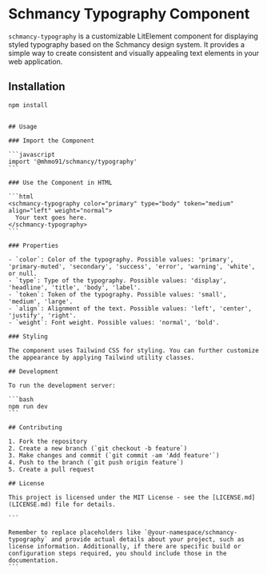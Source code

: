 # Schmancy Typography Component

`schmancy-typography` is a customizable LitElement component for displaying styled typography based on the Schmancy design system. It provides a simple way to create consistent and visually appealing text elements in your web application.

## Installation

```bash
npm install
```

````

## Usage

### Import the Component

```javascript
import '@mhmo91/schmancy/typography'
```

### Use the Component in HTML

```html
<schmancy-typography color="primary" type="body" token="medium" align="left" weight="normal">
  Your text goes here.
</schmancy-typography>
```

### Properties

- `color`: Color of the typography. Possible values: 'primary', 'primary-muted', 'secondary', 'success', 'error', 'warning', 'white', or null.
- `type`: Type of the typography. Possible values: 'display', 'headline', 'title', 'body', 'label'.
- `token`: Token of the typography. Possible values: 'small', 'medium', 'large'.
- `align`: Alignment of the text. Possible values: 'left', 'center', 'justify', 'right'.
- `weight`: Font weight. Possible values: 'normal', 'bold'.

### Styling

The component uses Tailwind CSS for styling. You can further customize the appearance by applying Tailwind utility classes.

## Development

To run the development server:

```bash
npm run dev
```

## Contributing

1. Fork the repository
2. Create a new branch (`git checkout -b feature`)
3. Make changes and commit (`git commit -am 'Add feature'`)
4. Push to the branch (`git push origin feature`)
5. Create a pull request

## License

This project is licensed under the MIT License - see the [LICENSE.md](LICENSE.md) file for details.

```

Remember to replace placeholders like `@your-namespace/schmancy-typography` and provide actual details about your project, such as license information. Additionally, if there are specific build or configuration steps required, you should include those in the documentation.
```
````
